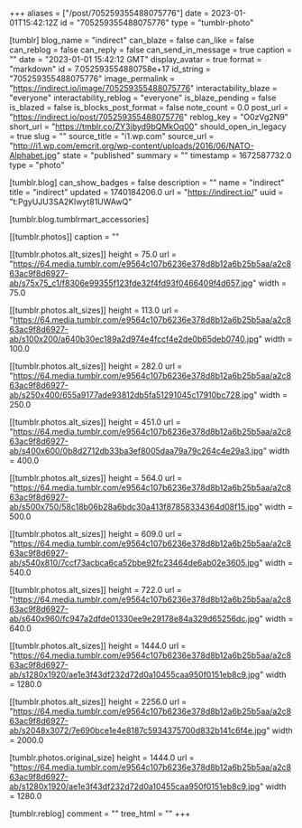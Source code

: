 +++
aliases = ["/post/705259355488075776"]
date = 2023-01-01T15:42:12Z
id = "705259355488075776"
type = "tumblr-photo"

[tumblr]
blog_name = "indirect"
can_blaze = false
can_like = false
can_reblog = false
can_reply = false
can_send_in_message = true
caption = ""
date = "2023-01-01 15:42:12 GMT"
display_avatar = true
format = "markdown"
id = 7.052593554880758e+17
id_string = "705259355488075776"
image_permalink = "https://indirect.io/image/705259355488075776"
interactability_blaze = "everyone"
interactability_reblog = "everyone"
is_blaze_pending = false
is_blazed = false
is_blocks_post_format = false
note_count = 0.0
post_url = "https://indirect.io/post/705259355488075776"
reblog_key = "O0zVg2N9"
short_url = "https://tmblr.co/ZY3jbyd9bQMkOq00"
should_open_in_legacy = true
slug = ""
source_title = "i1.wp.com"
source_url = "http://i1.wp.com/emcrit.org/wp-content/uploads/2016/06/NATO-Alphabet.jpg"
state = "published"
summary = ""
timestamp = 1672587732.0
type = "photo"

[tumblr.blog]
can_show_badges = false
description = ""
name = "indirect"
title = "indirect"
updated = 1740184206.0
url = "https://indirect.io/"
uuid = "t:PgyUJU3SA2Klwyt81UWAwQ"

[tumblr.blog.tumblrmart_accessories]

[[tumblr.photos]]
caption = ""

[[tumblr.photos.alt_sizes]]
height = 75.0
url = "https://64.media.tumblr.com/e9564c107b6236e378d8b12a6b25b5aa/a2c863ac9f8d6927-ab/s75x75_c1/f8306e99355f123fde32f4fd93f0466409f4d657.jpg"
width = 75.0

[[tumblr.photos.alt_sizes]]
height = 113.0
url = "https://64.media.tumblr.com/e9564c107b6236e378d8b12a6b25b5aa/a2c863ac9f8d6927-ab/s100x200/a640b30ec189a2d974e4fccf4e2de0b65deb0740.jpg"
width = 100.0

[[tumblr.photos.alt_sizes]]
height = 282.0
url = "https://64.media.tumblr.com/e9564c107b6236e378d8b12a6b25b5aa/a2c863ac9f8d6927-ab/s250x400/655a9177ade93812db5fa51291045c17910bc728.jpg"
width = 250.0

[[tumblr.photos.alt_sizes]]
height = 451.0
url = "https://64.media.tumblr.com/e9564c107b6236e378d8b12a6b25b5aa/a2c863ac9f8d6927-ab/s400x600/0b8d2712db33ba3ef8005daa79a79c264c4e29a3.jpg"
width = 400.0

[[tumblr.photos.alt_sizes]]
height = 564.0
url = "https://64.media.tumblr.com/e9564c107b6236e378d8b12a6b25b5aa/a2c863ac9f8d6927-ab/s500x750/58c18b06b28a6bdc30a413f87858334364d08f15.jpg"
width = 500.0

[[tumblr.photos.alt_sizes]]
height = 609.0
url = "https://64.media.tumblr.com/e9564c107b6236e378d8b12a6b25b5aa/a2c863ac9f8d6927-ab/s540x810/7ccf73acbca6ca52bbe92fc23464de6ab02e3605.jpg"
width = 540.0

[[tumblr.photos.alt_sizes]]
height = 722.0
url = "https://64.media.tumblr.com/e9564c107b6236e378d8b12a6b25b5aa/a2c863ac9f8d6927-ab/s640x960/fc947a2dfde01330ee9e29178e84a329d65256dc.jpg"
width = 640.0

[[tumblr.photos.alt_sizes]]
height = 1444.0
url = "https://64.media.tumblr.com/e9564c107b6236e378d8b12a6b25b5aa/a2c863ac9f8d6927-ab/s1280x1920/ae1e3f43df232d72d0a10455caa950f0151eb8c9.jpg"
width = 1280.0

[[tumblr.photos.alt_sizes]]
height = 2256.0
url = "https://64.media.tumblr.com/e9564c107b6236e378d8b12a6b25b5aa/a2c863ac9f8d6927-ab/s2048x3072/7e690bce1e4e8187c5934375700d832b141c6f4e.jpg"
width = 2000.0

[tumblr.photos.original_size]
height = 1444.0
url = "https://64.media.tumblr.com/e9564c107b6236e378d8b12a6b25b5aa/a2c863ac9f8d6927-ab/s1280x1920/ae1e3f43df232d72d0a10455caa950f0151eb8c9.jpg"
width = 1280.0

[tumblr.reblog]
comment = ""
tree_html = ""
+++
